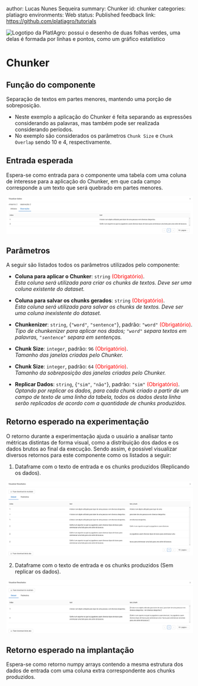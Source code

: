 author: Lucas Nunes Sequeira
summary: Chunker
id: chunker
categories: platiagro
environments: Web
status: Published
feedback link: https://github.com/platiagro/tutorials


![Logotipo da PlatIAgro: possui o desenho de duas folhas verdes, uma delas é formada por linhas e pontos, como um gráfico estatístico](img/logo.png)


# Chunker

## Função do componente

Separação de textos em partes menores, mantendo uma porção de sobreposição.

* Neste exemplo a aplicação do Chunker é feita separando as expressões considerando as palavras, mas também pode ser realizada considerando períodos.
* No exemplo são considerados os parâmetros `Chunk Size` e `Chunk Overlap` sendo 10 e 4, respectivamente.

## Entrada esperada

Espera-se como entrada para o componente uma tabela com uma coluna de interesse para a aplicação do Chunker, em que cada campo corresponde a um texto que será quebrado em partes menores.

<img src="img/chunker/input_dataset.png" width="800">

## Parâmetros

A seguir são listados todos os parâmetros utilizados pelo componente:

- **Coluna para aplicar o Chunker**: `string` <span style="color:red">(Obrigatório)</span>.<br>
<em>Esta coluna será utilizada para criar os chunks de textos. Deve ser uma coluna existente do dataset.</em>

- **Coluna para salvar os chunks gerados**: `string` <span style="color:red">(Obrigatório)</span>.<br>
<em>Esta coluna será utilizada para salvar os chunks de textos. Deve ser uma coluna inexistente do dataset.</em>

- **Chunkenizer**: `string`, {`"word"`, `"sentence"`}, padrão: `"word"` <span style="color:red">(Obrigatório)</span>.<br>
<em>Tipo de chunkenizer para aplicar nos dados; `"word"` separa textos em palavras, `"sentence"` separa em sentenças.</em>

- **Chunk Size**: `integer`, padrão: `96` <span style="color:red">(Obrigatório)</span>.<br>
<em>Tamanho das janelas criadas pelo Chunker.</em>

- **Chunk Size**: `integer`, padrão: `64` <span style="color:red">(Obrigatório)</span>.<br>
<em>Tamanho da sobreposição das janelas criadas pelo Chunker.</em>

- **Replicar Dados**: `string`, {`"sim"`, `"não"`}, padrão: `"sim"` <span style="color:red">(Obrigatório)</span>.<br>
<em>Optando por replicar os dados, para cada chunk criado a partir de um campo de texto de uma linha da tabela, todos os dados desta linha serão replicados de acordo com a quantidade de chunks produzidos.</em>

## Retorno esperado na experimentação

O retorno durante a experimentação ajuda o usuário a analisar tanto métricas distintas de forma visual, como a distribuição dos dados e os dados brutos ao final da execução. Sendo assim, é possível visualizar diversos retornos para este componente como os listados a seguir:

1. Dataframe com o texto de entrada e os chunks produzidos (Replicando os dados).

<img src="img/chunker/output_dataset_1.png" width="800">

2. Dataframe com o texto de entrada e os chunks produzidos (Sem replicar os dados).

<img src="img/chunker/output_dataset_2.png" width="800">

## Retorno esperado na implantação

Espera-se como retorno numpy arrays contendo a mesma estrutura dos dados de entrada com uma coluna extra correspondente aos chunks produzidos.